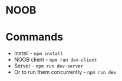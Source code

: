 # NOOB

# Commands
* Install - `npm install`
* NOOB client - `npm run dev-client`
* Server - `npm run dev-server`
* Or to run them concurrently - `npm run dev`

